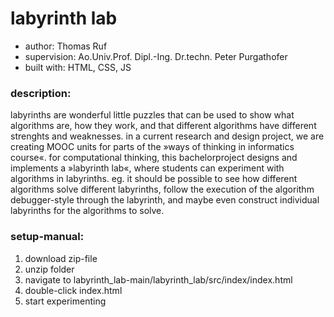 # labyrinth lab

* author: Thomas Ruf 
* supervision: Ao.Univ.Prof. Dipl.-Ing. Dr.techn. Peter Purgathofer
* built with: HTML, CSS, JS


### description: 
labyrinths are wonderful little puzzles that can be used to show what algorithms are, how they work, 
and that different algorithms have different strenghts and weaknesses. in a current research and 
design project, we are creating MOOC units for parts of the »ways of thinking in informatics course«. 
for computational thinking, this bachelorproject designs and implements a »labyrinth lab«, where students 
can experiment with algorithms in labyrinths. eg. it should be possible to see how different algorithms 
solve different labyrinths, follow the execution of the algorithm debugger-style through the labyrinth, 
and maybe even construct individual labyrinths for the algorithms to solve. 

### setup-manual:
1. download zip-file
2. unzip folder
3. navigate to labyrinth_lab-main/labyrinth_lab/src/index/index.html
4. double-click index.html 
5. start experimenting  

